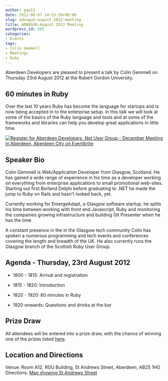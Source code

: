 ```yaml
---
author: gep13
date: 2012-08-07 14:53:39+00:00
slug: adnuguk-august-2012-meeting
title: ADNUGUK–August 2012 Meeting
wordpress_id: 565
categories:
- Events
tags:
- Colin Gemmell
- Meetings
- Ruby
---
```


Aberdeen Developers are pleased to present a talk by Colin Gemmell on Thursday 23rd August 2012 at the Robert Gordon University.



## 60 minutes in Ruby



Over the last 10 years Ruby has become the language for startups and is now being accepted in to the enterprise setup. In this talk we will look at some of the basics of the Ruby language and tools and at some of the frameworks and libraries can help you develop great applications in little time.



[![Register for Aberdeen Developers .Net User Group - December Meeting in Aberdeen, Aberdeen City  on Eventbrite](http://www.eventbrite.com/registerbutton?eid=2581657808)](http://adnuguk-aug2012.eventbrite.co.uk?ref=elink)



## Speaker Bio



Colin Gemmell is Web/Application Developer from Glasgow, Scotland. He has gained a wide range of experience in his time as a developer working on everything from enterprise applications to small promotional web-sites. Starting out first Borland Delphi before graduating to .NET he made the jump to Ruby on Rails and hasn't looked back, yet.



Currently working for EmergeAdapt, a Glasgow software startup, he splits his time between working with front end Javascript, Ruby and monitoring the companies growing infrastructure and building Git Presenter when he has the time



A constant presence in the in the Glasgow tech community Colin has spoken a numerous programming and tech events and conferences covering the length and breadth of the UK. He also currently runs the Glasgow branch of the Scottish Ruby User Group.



## Agenda - Thursday, 23rd August 2012




  * 1800 - 1815: Arrival and registration

  * 1815 - 1820: Introduction

  * 1820 - 1920: 60 minutes in Ruby

  * 1920 onwards: Questions and drinks at the bar


## Prize Draw



All attendees will be entered into a prize draw, with the chance of winning one of the prizes listed [here](http://www.gep13.co.uk/blog/?p=107).



## Location and Directions



Venue: Room A12, RGU Building, St Andrews Street, Aberdeen, AB25 1HG Directions: [Map showing St Andrews Street](http://www.bing.com/maps/?v=2&cp=57.149542434132776~-2.102723645985436&lvl=17&dir=0&sty=c&eo=1&form=LMLTCC)
